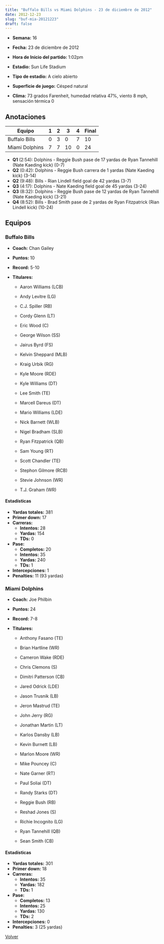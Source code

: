 ```yaml
---
title: "Buffalo Bills vs Miami Dolphins - 23 de diciembre de 2012"
date: 2012-12-23
slug: "buf-mia-20121223"
draft: false
---
```


* **Semana:** 16
* **Fecha:** 23 de diciembre de 2012

* **Hora de Inicio del partido:** 1:02pm
* **Estadio:** Sun Life Stadium
* **Tipo de estadio:** A cielo abierto
* **Superficie de juego:** Césped natural
* **Clima:** 73 grados Farenheit, humedad relativa 47%, viento 8 mph, sensación térmica 0





## Anotaciones
| Equipo | 1 | 2 | 3 | 4 | Final |
|--------|---|---|---|---|-------|
| Buffalo Bills  | 0 | 3 | 0 | 7  | 10 |
| Miami Dolphins  | 7 | 7 | 10 | 0  | 24 |
* **Q1** (2:54): Dolphins - Reggie Bush pase de 17 yardas de Ryan Tannehill (Nate Kaeding kick) (0-7)
* **Q2** (0:42): Dolphins - Reggie Bush carrera de 1 yardas (Nate Kaeding kick) (3-14)
* **Q2** (9:48): Bills - Rian Lindell field goal de 42 yardas (3-7)
* **Q3** (4:17): Dolphins - Nate Kaeding field goal de 45 yardas (3-24)
* **Q3** (8:32): Dolphins - Reggie Bush pase de 12 yardas de Ryan Tannehill (Nate Kaeding kick) (3-21)
* **Q4** (8:52): Bills - Brad Smith pase de 2 yardas de Ryan Fitzpatrick (Rian Lindell kick) (10-24)


## Equipos


### Buffalo Bills
* **Coach:** Chan Gailey
* **Puntos:** 10
* **Record:** 5-10
* **Titulares:** 

  * Aaron Williams (LCB) 

  * Andy Levitre (LG) 

  * C.J. Spiller (RB) 

  * Cordy Glenn (LT) 

  * Eric Wood (C) 

  * George Wilson (SS) 

  * Jairus Byrd (FS) 

  * Kelvin Sheppard (MLB) 

  * Kraig Urbik (RG) 

  * Kyle Moore (RDE) 

  * Kyle Williams (DT) 

  * Lee Smith (TE) 

  * Marcell Dareus (DT) 

  * Mario Williams (LDE) 

  * Nick Barnett (WLB) 

  * Nigel Bradham (SLB) 

  * Ryan Fitzpatrick (QB) 

  * Sam Young (RT) 

  * Scott Chandler (TE) 

  * Stephon Gilmore (RCB) 

  * Stevie Johnson (WR) 

  * T.J. Graham (WR) 

#### Estadísticas
* **Yardas totales:** 381
* **Primer down:** 17
* **Carreras:**
  * **Intentos:** 28
  * **Yardas:** 154
  * **TDs:** 0
* **Pase:**
  * **Completos:** 20
  * **Intentos:** 35
  * **Yardas:** 240
  * **TDs:** 1
* **Intercepciones:** 1
* **Penalties:** 11 (93 yardas)

### Miami Dolphins
* **Coach:** Joe Philbin
* **Puntos:** 24
* **Record:** 7-8
* **Titulares:** 

  * Anthony Fasano (TE) 

  * Brian Hartline (WR) 

  * Cameron Wake (RDE) 

  * Chris Clemons (S) 

  * Dimitri Patterson (CB) 

  * Jared Odrick (LDE) 

  * Jason Trusnik (LB) 

  * Jeron Mastrud (TE) 

  * John Jerry (RG) 

  * Jonathan Martin (LT) 

  * Karlos Dansby (LB) 

  * Kevin Burnett (LB) 

  * Marlon Moore (WR) 

  * Mike Pouncey (C) 

  * Nate Garner (RT) 

  * Paul Soliai (DT) 

  * Randy Starks (DT) 

  * Reggie Bush (RB) 

  * Reshad Jones (S) 

  * Richie Incognito (LG) 

  * Ryan Tannehill (QB) 

  * Sean Smith (CB) 

#### Estadísticas
* **Yardas totales:** 301
* **Primer down:** 18
* **Carreras:**
  * **Intentos:** 35
  * **Yardas:** 182
  * **TDs:** 1
* **Pase:**
  * **Completos:** 13
  * **Intentos:** 25
  * **Yardas:** 130
  * **TDs:** 2
* **Intercepciones:** 0
* **Penalties:** 3 (25 yardas)


[Volver](/historia/2012)
